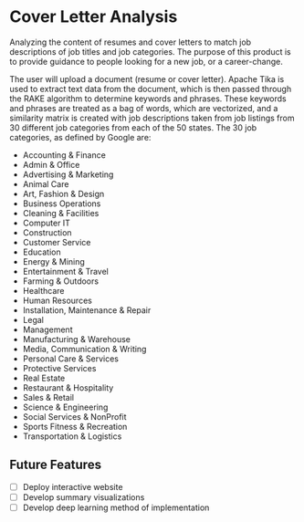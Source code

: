 # Cover Letter Analysis
Analyzing the content of resumes and cover letters to match job descriptions of job titles and job categories. The purpose of this product is to provide guidance to people looking for a new job, or a career-change.

The user will upload a document (resume or cover letter). Apache Tika is used to extract text data from the document, which is then passed through the RAKE algorithm to determine keywords and phrases. These keywords and phrases are treated as a bag of words, which are vectorized, and a similarity matrix is created with job descriptions taken from job listings from 30 different job categories from each of the 50 states. The 30 job categories, as defined by Google are:

* Accounting & Finance                                                      
* Admin & Office                                                            
* Advertising & Marketing                                                     
* Animal Care                                                              
* Art, Fashion & Design                                                       
* Business Operations                                                                             
* Cleaning & Facilities
* Computer IT  
* Construction 
* Customer Service
* Education 
* Energy & Mining
* Entertainment & Travel 
* Farming & Outdoors
* Healthcare
* Human Resources
* Installation, Maintenance & Repair 
* Legal 
* Management 
* Manufacturing & Warehouse
* Media, Communication & Writing
* Personal Care & Services 
* Protective Services
* Real Estate  
* Restaurant & Hospitality
* Sales & Retail
* Science & Engineering
* Social Services & NonProfit
* Sports Fitness & Recreation
* Transportation & Logistics

## Future Features          

- [ ] Deploy interactive website
- [ ] Develop summary visualizations
- [ ] Develop deep learning method of implementation

